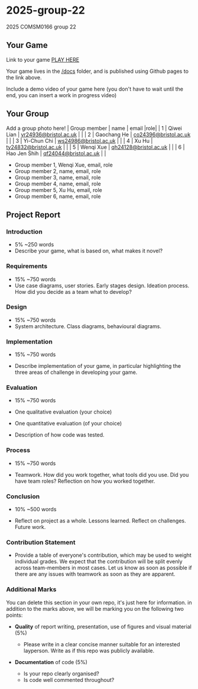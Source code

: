 # 2025-group-22
2025 COMSM0166 group 22


## Your Game

Link to your game [PLAY HERE](https://peteinfo.github.io/COMSM0166-project-template/)

Your game lives in the [/docs](/docs) folder, and is published using Github pages to the link above.

Include a demo video of your game here (you don't have to wait until the end, you can insert a work in progress video)

## Your Group

Add a group photo here!
| Group member | name         | email                  |role|
| 1            | Qiwei Lian   | vr24936@bristol.ac.uk  |    |
| 2            | Gaochang He  | co24396@bristol.ac.uk  |    |
| 3            | Yi-Chun Chi  | ws24986@bristol.ac.uk  |    |
| 4            | Xu Hu        | ty24832@bristol.ac.uk  |    |
| 5            | Wenqi Xue    | qh24128@bristol.ac.uk  |    |
| 6            | Hao Jen Shih | qf24044@bristol.ac.uk  |    |


- Group member 1, Wenqi Xue, email, role
- Group member 2, name, email, role
- Group member 3, name, email, role
- Group member 4, name, email, role
- Group member 5, Xu Hu, email, role
- Group member 6, name, email, role

## Project Report

### Introduction

- 5% ~250 words 
- Describe your game, what is based on, what makes it novel? 

### Requirements 

- 15% ~750 words
- Use case diagrams, user stories. Early stages design. Ideation process. How did you decide as a team what to develop? 

### Design

- 15% ~750 words 
- System architecture. Class diagrams, behavioural diagrams. 

### Implementation

- 15% ~750 words

- Describe implementation of your game, in particular highlighting the three areas of challenge in developing your game. 

### Evaluation

- 15% ~750 words

- One qualitative evaluation (your choice) 

- One quantitative evaluation (of your choice) 

- Description of how code was tested. 

### Process 

- 15% ~750 words

- Teamwork. How did you work together, what tools did you use. Did you have team roles? Reflection on how you worked together. 

### Conclusion

- 10% ~500 words

- Reflect on project as a whole. Lessons learned. Reflect on challenges. Future work. 

### Contribution Statement

- Provide a table of everyone's contribution, which may be used to weight individual grades. We expect that the contribution will be split evenly across team-members in most cases. Let us know as soon as possible if there are any issues with teamwork as soon as they are apparent. 

### Additional Marks

You can delete this section in your own repo, it's just here for information. in addition to the marks above, we will be marking you on the following two points:

- **Quality** of report writing, presentation, use of figures and visual material (5%) 
  - Please write in a clear concise manner suitable for an interested layperson. Write as if this repo was publicly available.

- **Documentation** of code (5%)

  - Is your repo clearly organised? 
  - Is code well commented throughout?
